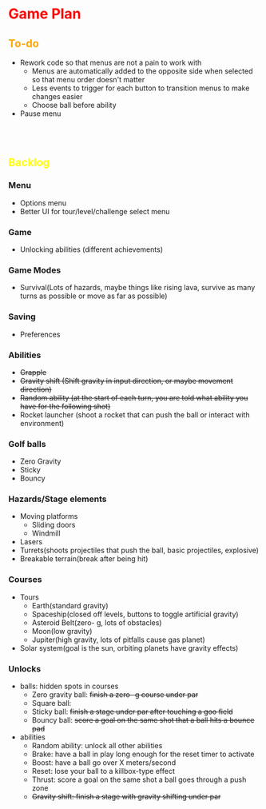 # <span style = "color:red">Game Plan</span>

## <span style = "color:orange">To-do</span>
- Rework code so that menus are not a pain to work with
	- Menus are automatically added to the opposite side when selected so that menu order doesn't matter
	- Less events to trigger for each button to transition menus to make changes easier
	- Choose ball before ability
- Pause menu

<br><br>
 
## <span style = "color:yellow">Backlog</span>

### Menu
- Options menu
- Better UI for tour/level/challenge select menu

### Game
- Unlocking abilities (different achievements)

### Game Modes
- Survival(Lots of hazards, maybe things like rising lava, survive as many turns as possible
or move as far as possible)

### Saving
- Preferences

### Abilities
- ~~Grapple~~
- ~~Gravity shift (Shift gravity in input direction, or maybe movement direction)~~
- ~~Random ability (at the start of each turn, you are told what ability you have for the following shot)~~
- Rocket launcher (shoot a rocket that can push the ball or interact with environment)

### Golf balls
- Zero Gravity
- Sticky
- Bouncy

### Hazards/Stage elements
- Moving platforms
	- Sliding doors
	- Windmill
- Lasers
- Turrets(shoots projectiles that push the ball, basic projectiles, explosive)
- Breakable terrain(break after being hit)

### Courses
- Tours
	- Earth(standard gravity)
	- Spaceship(closed off levels, buttons to toggle artificial gravity)
	- Asteroid Belt(zero- g, lots of obstacles)
	- Moon(low gravity)
	- Jupiter(high gravity, lots of pitfalls cause gas planet)
- Solar system(goal is the sun, orbiting planets have gravity effects)

### Unlocks
- balls: hidden spots in courses
	- Zero gravity ball: ~~finish a zero- g course under par~~
	- Square ball: 
	- Sticky ball: ~~finish a stage under par after touching a goo field~~
	- Bouncy ball: ~~score a goal on the same shot that a ball hits a bounce pad~~
- abilities
	- Random ability: unlock all other abilities
	- Brake: have a ball in play long enough for the reset timer to activate
	- Boost: have a ball go over X meters/second
	- Reset: lose your ball to a killbox-type effect
	- Thrust: score a goal on the same shot a ball goes through a push zone
	- ~~Gravity shift: finish a stage with gravity shifting under par~~